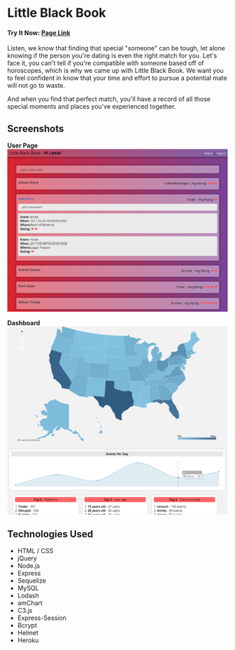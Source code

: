 # Little Black Book

#### Try It Now: [Page Link](https://lbb-alek.herokuapp.com/)

Listen, we know that finding that special "someone" can be tough, let alone knowing if the person you're dating is even the right match for you. Let's face it, you can't tell if you're compatible with someone based off of horoscopes, which is why we came up with Little Black Book. We want you to feel confident in know that your time and effort to pursue a potential mate will not go to waste.

And when you find that perfect match, you'll have a record of all those special moments and places you've experienced together.

## Screenshots
**User Page**
![User](./screenshot/user.png)

**Dashboard**
![Dashboard](./screenshot/dash.png)

## Technologies Used
- HTML / CSS
- jQuery
- Node.js
- Express
- Sequelize
- MySQL
- Lodash
- amChart
- C3.js
- Express-Session
- Bcrypt
- Helmet
- Heroku

